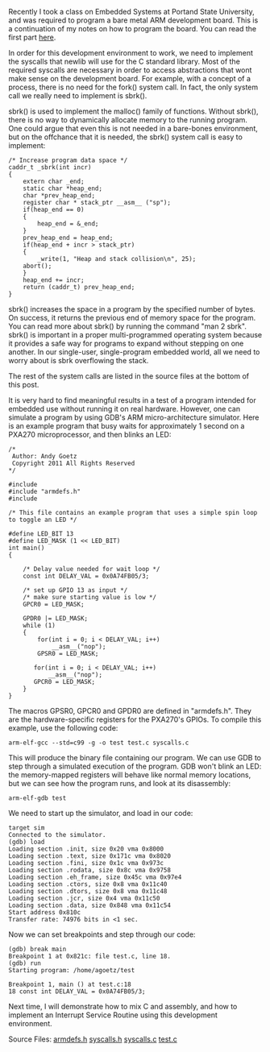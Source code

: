 Recently I took a class on Embedded Systems at Portand State
University, and was required to program a bare metal ARM development
board. This is a continuation of my notes on how to program the
board. You can read the first part
[here](http://www.andygoetz.org/2011-05-16-a-bare-metal-ARM-environment.html).

In order for this development environment to work, we need to
implement the syscalls that newlib will use for the C standard
library. Most of the required syscalls are necessary in order to
access abstractions that wont make sense on the development board. For
example, with a concept of a process, there is no need for the fork()
system call. In fact, the only system call we really need to implement
is sbrk().

sbrk() is used to implement the malloc() family of functions. Without
sbrk(), there is no way to dynamically allocate memory to the running
program. One could argue that even this is not needed in a bare-bones
environment, but on the offchance that it is needed, the sbrk() system
call is easy to implement:

	/* Increase program data space */
	caddr_t _sbrk(int incr)
	{
	    extern char _end;
	    static char *heap_end;
	    char *prev_heap_end;
	    register char * stack_ptr __asm__ ("sp");
	    if(heap_end == 0)
	    {
	        heap_end = &_end;
	    }
	    prev_heap_end = heap_end;
	    if(heap_end + incr > stack_ptr)
	    {
	        _write(1, "Heap and stack collision\n", 25);
		abort();
	    }
	    heap_end += incr;
	    return (caddr_t) prev_heap_end;
	}

sbrk() increases the space in a program by the specified number of
bytes. On success, it returns the previous end of memory space for the
program. You can read more about sbrk() by running the command "man 2
sbrk". sbrk() is important in a proper multi-programmed operating
system because it provides a safe way for programs to expand without
stepping on one another. In our single-user, single-program embedded
world, all we need to worry about is sbrk overflowing the stack.

The rest of the system calls are listed in the source files at the
bottom of this post.

It is very hard to find meaningful results in a test of a program
intended for embedded use without running it on real
hardware. However, one can simulate a program by using GDB's ARM
micro-architecture simulator. Here is an example program that busy
waits for approximately 1 second on a PXA270 microprocessor, and then
blinks an LED:


	/*
	 Author: Andy Goetz
	 Copyright 2011 All Rights Reserved
	*/
	
	#include
	#include "armdefs.h"
	#include 
	
	/* This file contains an example program that uses a simple spin loop
	to toggle an LED */
	
	#define LED_BIT 13
	#define LED_MASK (1 << LED_BIT)
	int main()
	{
	
	    /* Delay value needed for wait loop */
	    const int DELAY_VAL = 0x0A74FB05/3;
	
	    /* set up GPIO 13 as input */
	    /* make sure starting value is low */
	    GPCR0 = LED_MASK;
	
	    GPDR0 |= LED_MASK;
	    while (1)
	    {
	        for(int i = 0; i < DELAY_VAL; i++)
	            __asm__("nop");
	        GPSR0 = LED_MASK;
	
	       for(int i = 0; i < DELAY_VAL; i++)
	           __asm__("nop");
	       GPCR0 = LED_MASK;
	    }	
	}

The macros GPSR0, GPCR0 and GPDR0 are defined in "armdefs.h". They are
the hardware-specific registers for the PXA270's GPIOs. To compile
this example, use the following code:

	arm-elf-gcc --std=c99 -g -o test test.c syscalls.c

This will produce the binary file containing our program. We can use
GDB to step through a simulated execution of the program. GDB won't
blink an LED: the memory-mapped registers will behave like normal
memory locations, but we can see how the program runs, and look at its
disassembly:

	arm-elf-gdb test

We need to start up the simulator, and load in our code:

	target sim
	Connected to the simulator.
	(gdb) load
	Loading section .init, size 0x20 vma 0x8000
	Loading section .text, size 0x171c vma 0x8020
	Loading section .fini, size 0x1c vma 0x973c
	Loading section .rodata, size 0x8c vma 0x9758
	Loading section .eh_frame, size 0x45c vma 0x97e4
	Loading section .ctors, size 0x8 vma 0x11c40
	Loading section .dtors, size 0x8 vma 0x11c48
	Loading section .jcr, size 0x4 vma 0x11c50
	Loading section .data, size 0x848 vma 0x11c54
	Start address 0x810c
	Transfer rate: 74976 bits in <1 sec.

Now we can set breakpoints and step through our code:

	(gdb) break main
	Breakpoint 1 at 0x821c: file test.c, line 18.
	(gdb) run
	Starting program: /home/agoetz/test 
	
	Breakpoint 1, main () at test.c:18
	18 const int DELAY_VAL = 0x0A74FB05/3;

Next time, I will demonstrate how to mix C and assembly, and how to
implement an Interrupt Service Routine using this development
environment.

Source Files:
[armdefs.h](armdefs.h)
[syscalls.h](syscalls.h)
[syscalls.c](syscalls.c)
[test.c](test.c)




